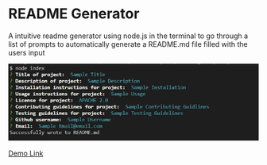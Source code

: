 # README Generator

<p>A intuitive readme generator using node.js in the terminal to go through a list of prompts to automatically generate a README.md file filled with the users input</p>

<img src="./assets/screenshot.jpg">

<a href="https://drive.google.com/file/d/1iv4tvFrJUkmqhr9P2TTzVKNNLTVh4--h/view">Demo Link</a>
